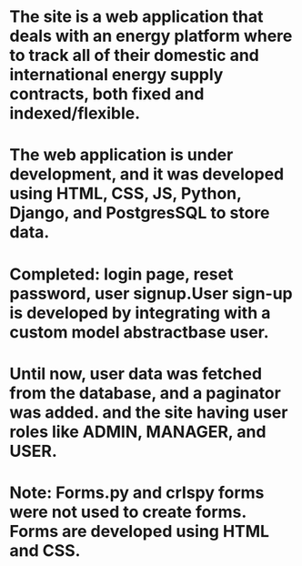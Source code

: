 # The site is a web application that deals with an energy platform where to track all of their domestic and international energy supply contracts, both fixed and indexed/flexible.

# The web application is **under development**, and it was developed using HTML, CSS, JS, Python, Django, and PostgresSQL to store data.

# Completed: login page, reset password, user signup.User sign-up is developed by integrating with a custom model abstractbase user.

# Until now, user data was fetched from the database, and a paginator was added. and the site having user roles like ADMIN, MANAGER, and USER.

# Note: Forms.py and crIspy forms were not used to create forms. Forms are developed using HTML and CSS.